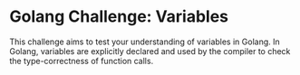# Golang Challenge: Variables

This challenge aims to test your understanding of variables in Golang. In Golang, variables are explicitly declared and used by the compiler to check the type-correctness of function calls.
